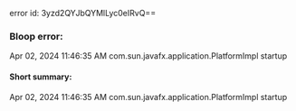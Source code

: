 error id: 3yzd2QYJbQYMlLyc0eIRvQ==
### Bloop error:

Apr 02, 2024 11:46:35 AM com.sun.javafx.application.PlatformImpl startup
#### Short summary: 

Apr 02, 2024 11:46:35 AM com.sun.javafx.application.PlatformImpl startup